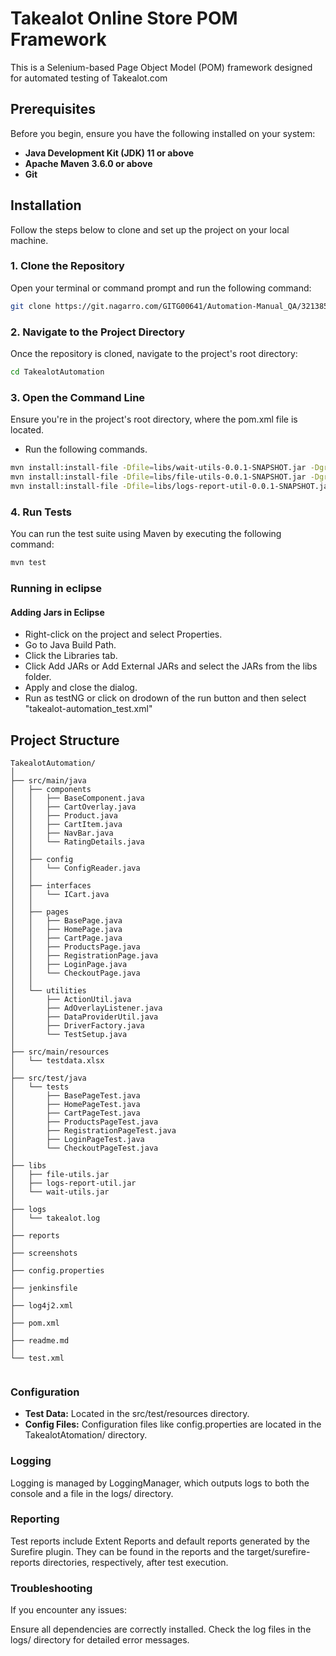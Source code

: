 # Takealot Online Store POM Framework

This is a Selenium-based Page Object Model (POM) framework designed for automated testing of Takealot.com

## Prerequisites

Before you begin, ensure you have the following installed on your system:

- **Java Development Kit (JDK) 11 or above**
- **Apache Maven 3.6.0 or above**
- **Git**

## Installation

Follow the steps below to clone and set up the project on your local machine.

### 1. Clone the Repository

Open your terminal or command prompt and run the following command:

```sh
git clone https://git.nagarro.com/GITG00641/Automation-Manual_QA/3213851.git
```
### 2. Navigate to the Project Directory
Once the repository is cloned, navigate to the project's root directory:

```sh
cd TakealotAutomation
```
### 3. Open the Command Line
Ensure you're in the project's root directory, where the pom.xml file is located.
- Run the following commands.

``` sh 
mvn install:install-file -Dfile=libs/wait-utils-0.0.1-SNAPSHOT.jar -DgroupId=com.kwazi -DartifactId=wait-utils -Dversion=0.0.1-SNAPSHOT -Dpackaging=jar -DgeneratePom=true
mvn install:install-file -Dfile=libs/file-utils-0.0.1-SNAPSHOT.jar -DgroupId=com.kwazi -DartifactId=file-utils -Dversion=0.0.1-SNAPSHOT -Dpackaging=jar -DgeneratePom=true
mvn install:install-file -Dfile=libs/logs-report-util-0.0.1-SNAPSHOT.jar -DgroupId=com.kwazi -DartifactId=logs-report-util -Dversion=0.0.1-SNAPSHOT -Dpackaging=jar -DgeneratePom=true

```

### 4. Run Tests
You can run the test suite using Maven by executing the following command:

```sh
mvn test
```
### Running in eclipse
#### Adding Jars in Eclipse

- Right-click on the project and select Properties.
- Go to Java Build Path.
- Click the Libraries tab.
- Click Add JARs or Add External JARs and select the JARs from the libs folder.
- Apply and close the dialog.
- Run as testNG or click on drodown of the run button and then select "takealot-automation_test.xml"

## Project Structure


```plaintext
TakealotAutomation/
│
├── src/main/java
│   ├── components
│   │   ├── BaseComponent.java
│   │   ├── CartOverlay.java
│   │   ├── Product.java
│   │   ├── CartItem.java
│   │   ├── NavBar.java
│   │   └── RatingDetails.java
│   │
│   ├── config
│   │   └── ConfigReader.java
│   │
│   ├── interfaces
│   │   └── ICart.java
│   │
│   ├── pages
│   │   ├── BasePage.java
│   │   ├── HomePage.java
│   │   ├── CartPage.java
│   │   ├── ProductsPage.java
│   │   ├── RegistrationPage.java
│   │   ├── LoginPage.java
│   │   └── CheckoutPage.java
│   │
│   └── utilities
│       ├── ActionUtil.java
│       ├── AdOverlayListener.java
│       ├── DataProviderUtil.java
│       ├── DriverFactory.java
│       └── TestSetup.java
│
├── src/main/resources
│   └── testdata.xlsx
│
├── src/test/java
│   └── tests
│       ├── BasePageTest.java
│       ├── HomePageTest.java
│       ├── CartPageTest.java
│       ├── ProductsPageTest.java
│       ├── RegistrationPageTest.java
│       ├── LoginPageTest.java
│       └── CheckoutPageTest.java
│
├── libs
│   ├── file-utils.jar
│   ├── logs-report-util.jar
│   └── wait-utils.jar
│
├── logs
│   └── takealot.log
│
├── reports
│
├── screenshots
│
├── config.properties
│
├── jenkinsfile
│
├── log4j2.xml
│
├── pom.xml
│
├── readme.md
│
└── test.xml
 
 ```

### Configuration
- **Test Data:** Located in the src/test/resources directory.
- **Config Files:** Configuration files like config.properties are located in the TakealotAtomation/ directory.

### Logging
Logging is managed by LoggingManager, which outputs logs to both the console and a file in the logs/ directory.

### Reporting
Test reports include Extent Reports and default reports generated by the Surefire plugin. They can be found in the reports and the target/surefire-reports directories, respectively, after test execution.

### Troubleshooting
If you encounter any issues:

Ensure all dependencies are correctly installed.
Check the log files in the logs/ directory for detailed error messages.


